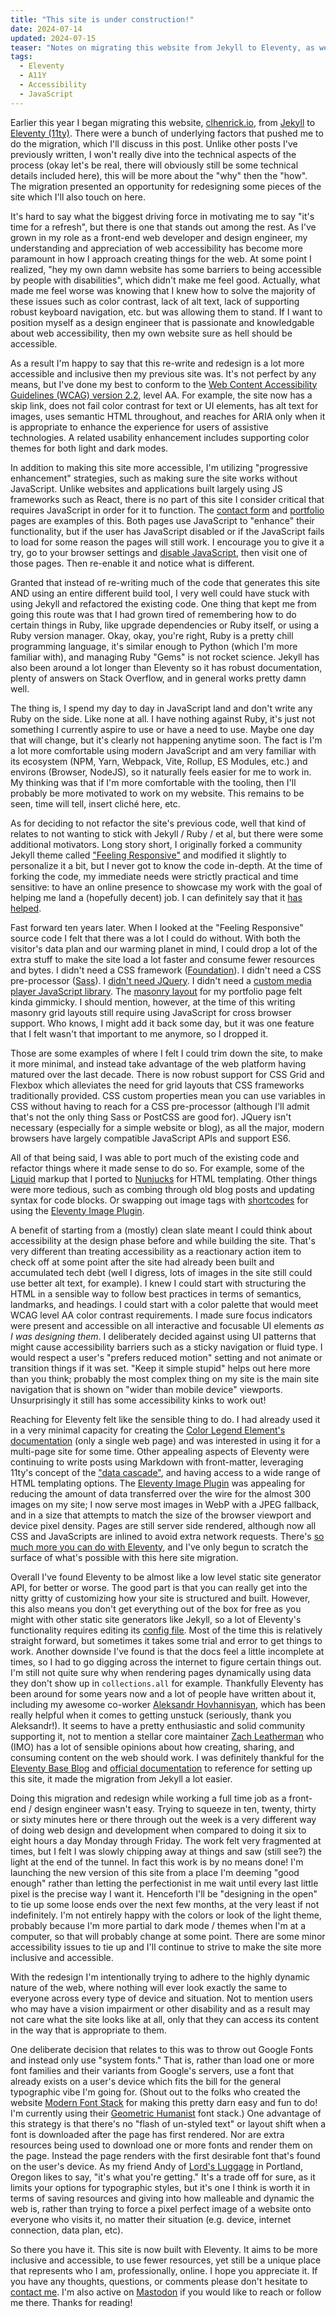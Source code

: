 ```yaml
---
title: "This site is under construction!"
date: 2024-07-14
updated: 2024-07-15
teaser: "Notes on migrating this website from Jekyll to Eleventy, as well as a bit of (re)design in the open."
tags:
  - Eleventy
  - A11Y
  - Accessibility
  - JavaScript
---
```


Earlier this year I began migrating this website, [clhenrick.io](https://clhenrick.io/), from [Jekyll](https://jekyllrb.com/) to [Eleventy (11ty)](https://www.11ty.dev/). There were a bunch of underlying factors that pushed me to do the migration, which I'll discuss in this post. Unlike other posts I've previously written, I won't really dive into the technical aspects of the process (okay let's be real, there will obviously still be some technical details included here), this will be more about the "why" then the "how". The migration presented an opportunity for redesigning some pieces of the site which I'll also touch on here.

It's hard to say what the biggest driving force in motivating me to say "it's time for a refresh", but there is one that stands out among the rest. As I've grown in my role as a front-end web developer and design engineer, my understanding and appreciation of web accessibility has become more paramount in how I approach creating things for the web. At some point I realized, "hey my own damn website has some barriers to being accessible by people with disabilities", which didn't make me feel good. Actually, what made me feel worse was knowing that I knew how to solve the majority of these issues such as color contrast, lack of alt text, lack of supporting robust keyboard navigation, etc. but was allowing them to stand. If I want to position myself as a design engineer that is passionate and knowledgable about web accessibility, then my own website sure as hell should be accessible.

As a result I'm happy to say that this re-write and redesign is a lot more accessible and inclusive then my previous site was. It's not perfect by any means, but I've done my best to conform to the [Web Content Accessibility Guidelines (WCAG) version 2.2](https://www.w3.org/TR/WCAG22/), level AA. For example, the site now has a skip link, does not fail color contrast for text or UI elements, has alt text for images, uses semantic HTML throughout, and reaches for ARIA only when it is appropriate to enhance the experience for users of assistive technologies. A related usability enhancement includes supporting color themes for both light and dark modes.

In addition to making this site more accessible, I'm utilizing "progressive enhancement" strategies, such as making sure the site works without JavaScript. Unlike websites and applications built largely using JS frameworks such as React, there is no part of this site I consider critical that requires JavaScript in order for it to function. The [contact form](/contact/) and [portfolio](/work/) pages are examples of this. Both pages use JavaScript to "enhance" their functionality, but if the user has JavaScript disabled or if the JavaScript fails to load for some reason the pages will still work. I encourage you to give it a try, go to your browser settings and [disable JavaScript](https://duckduckgo.com/?q=disable+browser+javascript), then visit one of those pages. Then re-enable it and notice what is different.

Granted that instead of re-writing much of the code that generates this site AND using an entire different build tool, I very well could have stuck with using Jekyll and refactored the existing code. One thing that kept me from going this route was that I had grown tired of remembering how to do certain things in Ruby, like upgrade dependencies or Ruby itself, or using a Ruby version manager. Okay, okay, you're right, Ruby is a pretty chill programming language, it's similar enough to Python (which I'm more familiar with), and managing Ruby "Gems" is not rocket science. Jekyll has also been around a lot longer than Eleventy so it has robust documentation, plenty of answers on Stack Overflow, and in general works pretty damn well.

The thing is, I spend my day to day in JavaScript land and don't write any Ruby on the side. Like none at all. I have nothing against Ruby, it's just not something I currently aspire to use or have a need to use. Maybe one day that will change, but it's clearly not happening anytime soon. The fact is I'm a lot more comfortable using modern JavaScript and am very familiar with its ecosystem (NPM, Yarn, Webpack, Vite, Rollup, ES Modules, etc.) and environs (Browser, NodeJS), so it naturally feels easier for me to work in. My thinking was that if I'm more comfortable with the tooling, then I'll probably be more motivated to work on my website. This remains to be seen, time will tell, insert cliché here, etc.

As for deciding to not refactor the site's previous code, well that kind of relates to not wanting to stick with Jekyll / Ruby / et al, but there were some additional motivators. Long story short, I originally forked a community Jekyll theme called ["Feeling Responsive"](https://phlow.github.io/feeling-responsive/) and modified it slightly to personalize it a bit, but I never got to know the code in-depth. At the time of forking the code, my immediate needs were strictly practical and time sensitive: to have an online presence to showcase my work with the goal of helping me land a (hopefully decent) job. I can definitely say that it [has helped](/about/cv/#professional-experience).

Fast forward ten years later. When I looked at the "Feeling Responsive" source code I felt that there was a lot I could do without. With both the visitor's data plan and our warming planet in mind, I could drop a lot of the extra stuff to make the site load a lot faster and consume fewer resources and bytes. I didn't need a CSS framework ([Foundation](https://get.foundation/)). I didn't need a CSS pre-processor ([Sass](https://sass-lang.com/)). I [didn't need JQuery](https://youmightnotneedjquery.com/). I didn't need a [custom media player JavaScript library](http://www.mediaelementjs.com/). The [masonry layout](https://masonry.desandro.com/) for my portfolio page felt kinda gimmicky. I should mention, however, at the time of this writing masonry grid layouts still require using JavaScript for cross browser support. Who knows, I might add it back some day, but it was one feature that I felt wasn't that important to me anymore, so I dropped it.

Those are some examples of where I felt I could trim down the site, to make it more minimal, and instead take advantage of the web platform having matured over the last decade. There is now robust support for CSS Grid and Flexbox which alleviates the need for grid layouts that CSS frameworks traditionally provided. CSS custom properties mean you can use variables in CSS without having to reach for a CSS pre-processor (although I'll admit that's not the only thing Sass or PostCSS are good for). JQuery isn't necessary (especially for a simple website or blog), as all the major, modern browsers have largely compatible JavaScript APIs and support ES6.

All of that being said, I was able to port much of the existing code and refactor things where it made sense to do so. For example, some of the [Liquid](https://shopify.github.io/liquid/) markup that I ported to [Nunjucks](https://mozilla.github.io/nunjucks/) for HTML templating. Other things were more tedious, such as combing through old blog posts and updating syntax for code blocks. Or swapping out image tags with [shortcodes](https://www.11ty.dev/docs/shortcodes/) for using the [Eleventy Image Plugin](https://www.11ty.dev/docs/plugins/image/).

A benefit of starting from a (mostly) clean slate meant I could think about accessibility at the design phase before and while building the site. That's very different than treating accessibility as a reactionary action item to check off at some point after the site had already been built and accumulated tech debt (well I digress, lots of images in the site still could use better alt text, for example). I knew I could start with structuring the HTML in a sensible way to follow best practices in terms of semantics, landmarks, and headings. I could start with a color palette that would meet WCAG level AA color contrast requirements. I made sure focus indicators were present and accessible on all interactive and focusable UI elements _as I was designing them_. I deliberately decided against using UI patterns that might cause accessibility barriers such as a sticky navigation or fluid type. I would respect a user's "prefers reduced motion" setting and not animate or transition things if it was set. "Keep it simple stupid" helps out here more than you think; probably the most complex thing on my site is the main site navigation that is shown on "wider than mobile device" viewports. Unsurprisingly it still has some accessibility kinks to work out!

Reaching for Eleventy felt like the sensible thing to do. I had already used it in a very minimal capacity for creating the [Color Legend Element's documentation](https://clhenrick.github.io/color-legend-element/) (only a single web page) and was interested in using it for a multi-page site for some time. Other appealing aspects of Eleventy were continuing to write posts using Markdown with front-matter, leveraging 11ty's concept of the ["data cascade"](https://www.11ty.dev/docs/data-cascade/), and having access to a wide range of HTML templating options. The [Eleventy Image Plugin](https://www.11ty.dev/docs/plugins/image/) was appealing for reducing the amount of data transferred over the wire for the almost 300 images on my site; I now serve most images in WebP with a JPEG fallback, and in a size that attempts to match the size of the browser viewport and device pixel density. Pages are still server side rendered, although now all CSS and JavaScripts are inlined to avoid extra network requests. There's [so much more you can do with Eleventy](https://11tybundle.dev/), and I've only begun to scratch the surface of what's possible with this here site migration.

Overall I've found Eleventy to be almost like a low level static site generator API, for better or worse. The good part is that you can really get into the nitty gritty of customizing how your site is structured and built. However, this also means you don't get everything out of the box for free as you might with other static site generators like Jekyll, so a lot of Eleventy's functionality requires editing its [config file](https://github.com/clhenrick/clhenrick.io/blob/feb894ed08d498822ca07b79aa2335cc2e492fbf/eleventy.config.js). Most of the time this is relatively straight forward, but sometimes it takes some trial and error to get things to work. Another downside I've found is that the docs feel a little incomplete at times, so I had to go digging across the internet to figure certain things out. I'm still not quite sure why when rendering pages dynamically using data they don't show up in `collections.all` for example. Thankfully Eleventy has been around for some years now and a lot of people have written about it, including my awesome co-worker [Aleksandr Hovhannisyan](https://www.aleksandrhovhannisyan.com), which has been really helpful when it comes to getting unstuck (seriously, thank you Aleksandr!). It seems to have a pretty enthusiastic and solid community supporting it, not to mention a stellar core maintainer [Zach Leatherman](https://www.zachleat.com/) who (IMO) has a lot of sensible opinions about how creating, sharing, and consuming content on the web should work. I was definitely thankful for the [Eleventy Base Blog](https://github.com/11ty/eleventy-base-blog) and [official documentation](https://www.11ty.dev/docs/) to reference for setting up this site, it made the migration from Jekyll a lot easier.

Doing this migration and redesign while working a full time job as a front-end / design engineer wasn't easy. Trying to squeeze in ten, twenty, thirty or sixty minutes here or there through out the week is a very different way of doing web design and development when compared to doing it six to eight hours a day Monday through Friday. The work felt very fragmented at times, but I felt I was slowly chipping away at things and saw (still see?) the light at the end of the tunnel. In fact this work is by no means done! I'm launching the new version of this site from a place I'm deeming "good enough" rather than letting the perfectionist in me wait until every last little pixel is the precise way I want it. Henceforth I'll be "designing in the open" to tie up some loose ends over the next few months, at the very least if not indefinitely. I'm not entirely happy with the colors or look of the light theme, probably because I'm more partial to dark mode / themes when I'm at a computer, so that will probably change at some point. There are some minor accessibility issues to tie up and I'll continue to strive to make the site more inclusive and accessible.

With the redesign I'm intentionally trying to adhere to the highly dynamic nature of the web, where nothing will ever look exactly the same to everyone across every type of device and situation. Not to mention users who may have a vision impairment or other disability and as a result may not care what the site looks like at all, only that they can access its content in the way that is appropriate to them.

One deliberate decision that relates to this was to throw out Google Fonts and instead only use "system fonts." That is, rather than load one or more font families and their variants from Google's servers, use a font that already exists on a user's device which fits the bill for the general typographic vibe I'm going for. (Shout out to the folks who created the website [Modern Font Stack](https://modernfontstacks.com) for making this pretty darn easy and fun to do! I'm currently using their [Geometric Humanist](https://github.com/system-fonts/modern-font-stacks#geometric-humanist) font stack.) One advantage of this strategy is that there's no "flash of un-styled text" or layout shift when a font is downloaded after the page has first rendered. Nor are extra resources being used to download one or more fonts and render them on the page. Instead the page renders with the first desirable font that's found on the user's device. As my friend Andy of [Lord's Luggage](https://www.lordsluggage.com/) in Portland, Oregon likes to say, "it's what you're getting." It's a trade off for sure, as it limits your options for typographic styles, but it's one I think is worth it in terms of saving resources and giving into how malleable and dynamic the web is, rather than trying to force a pixel perfect image of a website onto everyone who visits it, no matter their situation (e.g. device, internet connection, data plan, etc).

So there you have it. This site is now built with Eleventy. It aims to be more inclusive and accessible, to use fewer resources, yet still be a unique place that represents who I am, professionally, online. I hope you appreciate it. If you have any thoughts, questions, or comments please don't hesitate to [contact me](/contact/). I'm also active on [Mastodon]({{metadata.social.get("Mastodon")}}) if you would like to reach or follow me there. Thanks for reading!
